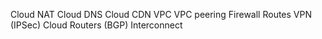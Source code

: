 Cloud NAT
Cloud DNS
Cloud CDN
VPC
VPC peering
Firewall
Routes
VPN (IPSec)
Cloud Routers (BGP)
Interconnect